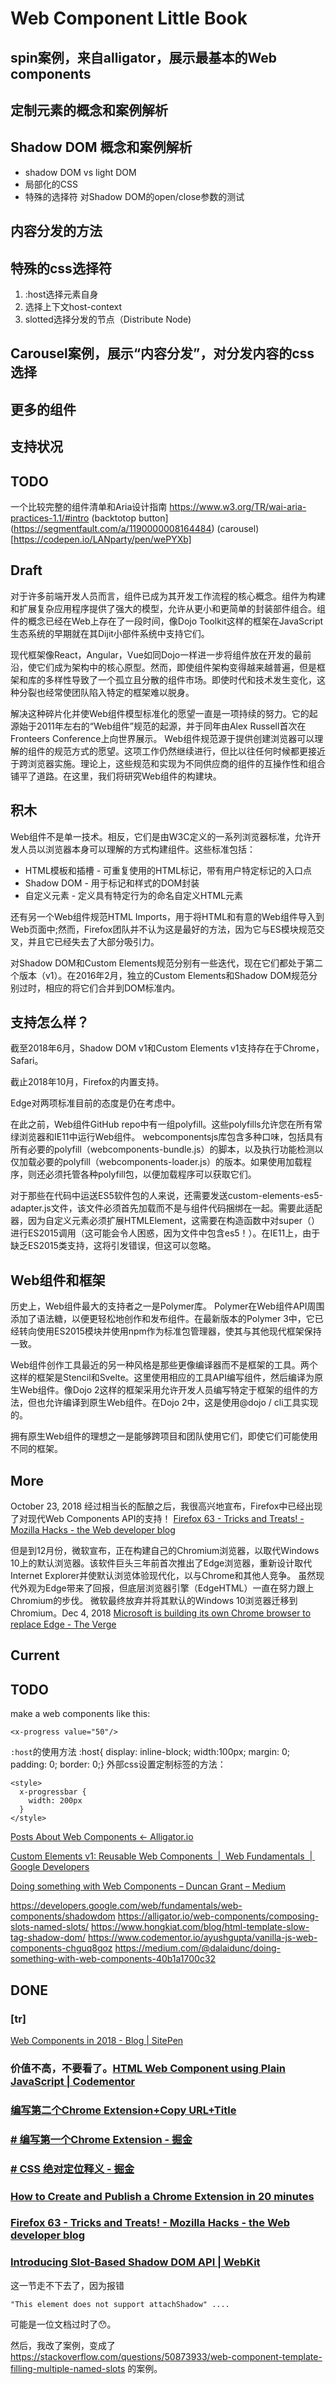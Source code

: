 

# Web Component Little Book
## spin案例，来自alligator，展示最基本的Web components
## 定制元素的概念和案例解析
## Shadow DOM 概念和案例解析
- shadow DOM vs light DOM
- 局部化的CSS
- 特殊的选择符 
对Shadow DOM的open/close参数的测试

## 内容分发的方法
## 特殊的css选择符
1. :host选择元素自身 
2. 选择上下文host-context 
3. slotted选择分发的节点（Distribute Node)
## Carousel案例，展示“内容分发”，对分发内容的css选择
## 更多的组件 
## 支持状况

## TODO

一个比较完整的组件清单和Aria设计指南
https://www.w3.org/TR/wai-aria-practices-1.1/#intro
(backtotop button](https://segmentfault.com/a/1190000008164484)
(carousel)[https://codepen.io/LANparty/pen/wePYXb]

## Draft

对于许多前端开发人员而言，组件已成为其开发工作流程的核心概念。组件为构建和扩展复杂应用程序提供了强大的模型，允许从更小和更简单的封装部件组合。组件的概念已经在Web上存在了一段时间，像Dojo Toolkit这样的框架在JavaScript生态系统的早期就在其Dijit小部件系统中支持它们。

现代框架像React，Angular，Vue如同Dojo一样进一步将组件放在开发的最前沿，使它们成为架构中的核心原型。然而，即使组件架构变得越来越普遍，但是框架和库的多样性导致了一个孤立且分散的组件市场。即使时代和技术发生变化，这种分裂也经常使团队陷入特定的框架难以脱身。

解决这种碎片化并使Web组件模型标准化的愿望一直是一项持续的努力。它的起源始于2011年左右的“Web组件”规范的起源，并于同年由Alex Russell首次在Fronteers Conference上向世界展示。 Web组件规范源于提供创建浏览器可以理解的组件的规范方式的愿望。这项工作仍然继续进行，但比以往任何时候都更接近于跨浏览器实施。理论上，这些规范和实现为不同供应商的组件的互操作性和组合铺平了道路。在这里，我们将研究Web组件的构建块。

## 积木

Web组件不是单一技术。相反，它们是由W3C定义的一系列浏览器标准，允许开发人员以浏览器本身可以理解的方式构建组件。这些标准包括：

- HTML模板和插槽 - 可重复使用的HTML标记，带有用户特定标记的入口点
- Shadow DOM  - 用于标记和样式的DOM封装
- 自定义元素 - 定义具有特定行为的命名自定义HTML元素

还有另一个Web组件规范HTML Imports，用于将HTML和有意的Web组件导入到Web页面中;然而，Firefox团队并不认为这是最好的方法，因为它与ES模块规范交叉，并且它已经失去了大部分吸引力。

对Shadow DOM和Custom Elements规范分别有一些迭代，现在它们都处于第二个版本（v1）。在2016年2月，独立的Custom Elements和Shadow DOM规范分别过时，相应的将它们合并到DOM标准内。

## 支持怎么样？

截至2018年6月，Shadow DOM v1和Custom Elements v1支持存在于Chrome，Safari。

截止2018年10月，Firefox的内置支持。

Edge对两项标准目前的态度是仍在考虑中。

在此之前，Web组件GitHub repo中有一组polyfill。这些polyfills允许您在所有常绿浏览器和IE11中运行Web组件。 webcomponentsjs库包含多种口味，包括具有所有必要的polyfill（webcomponents-bundle.js）的脚本，以及执行功能检测以仅加载必要的polyfill（webcomponents-loader.js）的版本。如果使用加载程序，则还必须托管各种polyfill包，以便加载程序可以获取它们。

对于那些在代码中运送ES5软件包的人来说，还需要发送custom-elements-es5-adapter.js文件，该文件必须首先加载而不是与组件代码捆绑在一起。需要此适配器，因为自定义元素必须扩展HTMLElement，这需要在构造函数中对super（）进行ES2015调用（这可能会令人困惑，因为文件中包含es5！）。在IE11上，由于缺乏ES2015类支持，这将引发错误，但这可以忽略。

## Web组件和框架

历史上，Web组件最大的支持者之一是Polymer库。 Polymer在Web组件API周围添加了语法糖，以便更轻松地创作和发布组件。在最新版本的Polymer 3中，它已经转向使用ES2015模块并使用npm作为标准包管理器，使其与其他现代框架保持一致。 

Web组件创作工具最近的另一种风格是那些更像编译器而不是框架的工具。两个这样的框架是Stencil和Svelte。这里使用相应的工具API编写组件，然后编译为原生Web组件。像Dojo 2这样的框架采用允许开发人员编写特定于框架的组件的方法，但也允许编译到原生Web组件。在Dojo 2中，这是使用@dojo / cli工具实现的。

拥有原生Web组件的理想之一是能够跨项目和团队使用它们，即使它们可能使用不同的框架。

## More

October 23, 2018 经过相当长的酝酿之后，我很高兴地宣布，Firefox中已经出现了对现代Web Components API的支持！ 
[Firefox 63 - Tricks and Treats! - Mozilla Hacks - the Web developer blog](https://hacks.mozilla.org/2018/10/firefox-63-tricks-and-treats/)

但是到12月份，微软宣布，正在构建自己的Chromium浏览器，以取代Windows 10上的默认浏览器。该软件巨头三年前首次推出了Edge浏览器，重新设计取代Internet Explorer并使默认浏览体验现代化，以与Chrome和其他人竞争。 虽然现代外观为Edge带来了回报，但底层浏览器引擎（EdgeHTML）一直在努力跟上Chromium的步伐。 微软最终放弃并将其默认的Windows 10浏览器迁移到Chromium。Dec 4, 2018 [Microsoft is building its own Chrome browser to replace Edge - The Verge](https://www.theverge.com/2018/12/4/18125238/microsoft-chrome-browser-windows-10-edge-chromium)

 
## Current 

## TODO 

make a web components like this:

	<x-progress value="50"/>

`:host`的使用方法
	:host{
		display: inline-block;
		width:100px;
		margin: 0;
		padding: 0;
		border: 0;}
外部css设置定制标签的方法：

	<style>
	  x-progressbar {
	  	width: 200px
	  }
	</style>


[Posts About Web Components ← Alligator.io](https://alligator.io/web-components/)

[Custom Elements v1: Reusable Web Components  |  Web Fundamentals  |  Google Developers](https://developers.google.com/web/fundamentals/web-components/customelements?authuser=0)

[Doing something with Web Components – Duncan Grant – Medium](https://medium.com/@dalaidunc/doing-something-with-web-components-40b1a1700c32)


https://developers.google.com/web/fundamentals/web-components/shadowdom
https://alligator.io/web-components/composing-slots-named-slots/
https://www.hongkiat.com/blog/html-template-slow-tag-shadow-dom/
https://www.codementor.io/ayushgupta/vanilla-js-web-components-chguq8goz
https://medium.com/@dalaidunc/doing-something-with-web-components-40b1a1700c32

## DONE

### [tr]
[Web Components in 2018 - Blog | SitePen](https://www.sitepen.com/blog/2018/07/06/web-components-in-2018/)


### 价值不高，不要看了。[HTML Web Component using Plain JavaScript | Codementor](https://www.codementor.io/ayushgupta/vanilla-js-web-components-chguq8goz)

### [编写第二个Chrome Extension+Copy URL+Title](../chromeExtensioncopyTitleURL/*)
### [# 编写第一个Chrome Extension - 掘金](https://juejin.im/post/5c03ed44e51d456ac27b48c4)
### [# CSS 绝对定位释义 - 掘金](https://juejin.im/post/5c04f207f265da61530486af)
### [How to Create and Publish a Chrome Extension in 20 minutes](https://medium.freecodecamp.org/how-to-create-and-publish-a-chrome-extension-in-20-minutes-6dc8395d7153)
### [Firefox 63 - Tricks and Treats! - Mozilla Hacks - the Web developer blog](https://hacks.mozilla.org/2018/10/firefox-63-tricks-and-treats/)
### [Introducing Slot-Based Shadow DOM API | WebKit](https://webkit.org/blog/4096/introducing-shadow-dom-api/)

这一节走不下去了，因为报错
	
	"This element does not support attachShadow" ....

可能是一位文档过时了😯。

然后，我改了案例，变成了 https://stackoverflow.com/questions/50873933/web-component-template-filling-multiple-named-slots 的案例。


